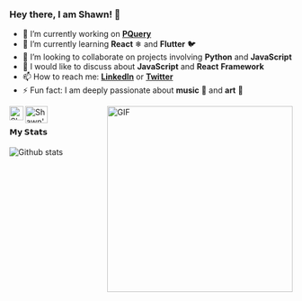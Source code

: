 ### Hey there, I am Shawn! 👋

- 🔭 I’m currently working on **[PQuery](https://github.com/Shawn1912/PQuery)**
- 🌱 I’m currently learning **React** ❄ and **Flutter** :bird:
- 👯 I’m looking to collaborate on projects involving **Python** and **JavaScript**
- 💬 I would like to discuss about **JavaScript** and **React** **Framework**
- 📫 How to reach me: **[LinkedIn](https://linkedin.com/in/shawnlouis)** or **[Twitter](https://twitter.com/ShaLo1912)**
- ⚡ Fun fact: I am deeply passionate about **music** 🎵 and **art** :art:


<img align="right" alt="GIF"  width="330px" src="https://media.giphy.com/media/SWoSkN6DxTszqIKEqv/giphy.gif" />
   <a href="https://www.linkedin.com/in/shawnlouis/">
  <img align="left" alt="Shawn's LinkedIn" width="25px" height="25px" src="https://cdn.jsdelivr.net/npm/simple-icons@v3/icons/linkedin.svg" />
</a>

 <a href="www.youtube.com/channel/UCvyHTx6TPnUlqBK8kq4-SNw">
  <img align="left" alt="Shawn's YouTube" width="40px" height="30px" src="https://img.favpng.com/18/7/22/scalable-vector-graphics-social-media-youtube-logo-png-favpng-X24i5zHCJkRER9Uik7KY0htRs.jpg" />
</a>
</br>


#### 𝗠𝘆 𝗦𝘁𝗮𝘁𝘀

![Github stats](https://github-readme-stats.vercel.app/api?username=Shawn1912&show_icons=true&hide_border=false)
<!--title_color=fff&icon_color=f9f9f9&text_color=9f9f9f&bg_color=151515 -->
